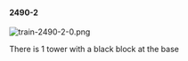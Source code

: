 #### 2490-2
![train-2490-2-0.png](https://github.com/lil-lab/nlvr/raw/master/nlvr/train/images/12/train-2490-2-0.png "train-2490-2-0.png")

There is 1 tower with a black block at the base